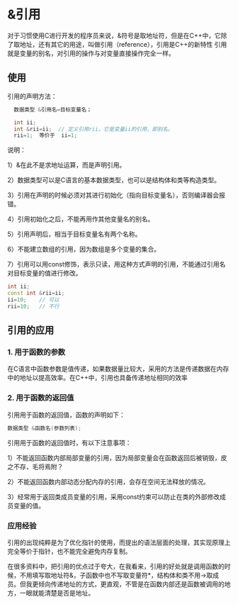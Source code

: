 # &引用
对于习惯使用C进行开发的程序员来说，&符号是取地址符，但是在C++中，它除了取地址，还有其它的用途，叫做引用（reference），引用是C++的新特性
引用就是变量的别名，对引用的操作与对变量直接操作完全一样。

## 使用

引用的声明方法：
```c++
  数据类型 &引用名=目标变量名；
```
```c++
  int ii;
  int &rii=ii;  // 定义引用rii，它是变量ii的引用，即别名。
  rii=1;  等价于  ii=1;
```
说明：

1）&在此不是求地址运算，而是声明引用。

2）数据类型可以是C语言的基本数据类型，也可以是结构体和类等构造类型。

3）引用在声明的时候必须对其进行初始化（指向目标变量名），否则编译器会报错。

4）引用初始化之后，不能再用作其他变量名的别名。

5）引用声明后，相当于目标变量名有两个名称。

6）不能建立数组的引用，因为数组是多个变量的集合。

7）引用可以用const修饰，表示只读，用这种方式声明的引用，不能通过引用名对目标变量的值进行修改。
```c++
int ii;
const int &rii=ii;
ii=10;    // 可以
rii=10;   // 不行
```

## 引用的应用
### 1. 用于函数的参数
在C语言中函数参数是值传递，如果数据量比较大，采用的方法是传递数据在内存中的地址以提高效率。在C++中，引用也具备传递地址相同的效率

### 2. 用于函数的返回值
引用用于函数的返回值，函数的声明如下：
```c++
数据类型 &函数名(参数列表);
```

引用用于函数的返回值时，有以下注意事项：

1）不能返回函数内部局部变量的引用，因为局部变量会在函数返回后被销毁，皮之不存，毛将焉附？

2）不能返回函数内部动态分配内存的引用，会存在空间无法释放的情况。

3）经常用于返回类成员变量的引用，采用const约束可以防止在类的外部修改成员变量的值。


### 应用经验
引用的出现纯粹是为了优化指针的使用，而提出的语法层面的处理，其实现原理上完全等价于指针，也不能完全避免内存复制。

在很多资料中，把引用的优点过于夸大，在我看来，引用的好处就是调用函数的时候，不用填写取地址符&，子函数中也不写取变量符*，结构体和类不用->取成员。但我更倾向传递地址的方式，更直观，不管是在函数内部还是函数被调用的地方，一眼就能清楚是否是地址。